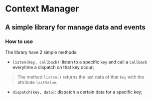 # Context Manager

## A simple library for manage data and events

### How to use

The library have 2 simple methods:

- `listen(key, callback)`: listen to a specific `key` and call a `callback` everytime a dispatch on that key occur;

> The method `listen()` returns the last data of that `key` with the attribute `lastValue`.

- `dispatch(key, data)`: dispatch a certain data for a specific key;

